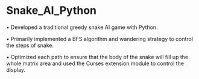 # Snake_AI_Python
•	Developed a traditional greedy snake AI game with Python.

•	Primarily implemented a BFS algorithm and wandering strategy to control the steps of snake.

•	Optimized each path to ensure that the  body of the snake will fill up the whole matrix area and used the Curses extension module to control the display.
